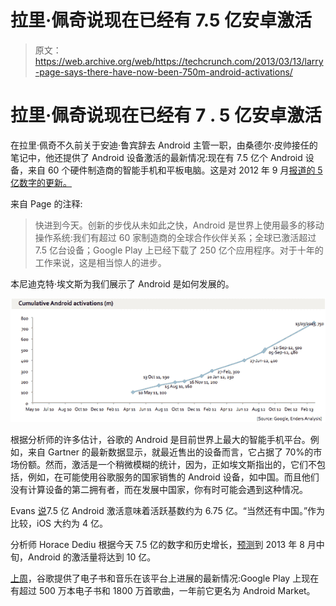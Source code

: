 # 拉里·佩奇说现在已经有 7.5 亿安卓激活

> 原文：<https://web.archive.org/web/https://techcrunch.com/2013/03/13/larry-page-says-there-have-now-been-750m-android-activations/>

# 拉里·佩奇说现在已经有 7 . 5 亿安卓激活

在拉里·佩奇不久前关于安迪·鲁宾辞去 Android 主管一职，由桑德尔·皮帅接任的笔记中，他还提供了 Android 设备激活的最新情况:现在有 7.5 亿个 Android 设备，来自 60 个硬件制造商的智能手机和平板电脑。这是对 2012 年 9 月[报道的 5 亿数字的更新。](https://web.archive.org/web/20221209014037/http://ben-evans.com/benedictevans/2013/3/2/android-activations)

来自 Page 的注释:

> 快进到今天。创新的步伐从未如此之快，Android 是世界上使用最多的移动操作系统:我们有超过 60 家制造商的全球合作伙伴关系；全球已激活超过 7.5 亿台设备；Google Play 上已经下载了 250 亿个应用程序。对于十年的工作来说，这是相当惊人的进步。

本尼迪克特·埃文斯为我们展示了 Android 是如何发展的。

![evans numbers](img/4631cab5c007dba2ac5941a31ed30ef1.png)

根据分析师的许多估计，谷歌的 Android 是目前世界上最大的智能手机平台。例如，来自 Gartner 的最新数据显示，就最近售出的设备而言，它占据了 70%的市场份额。然而，激活是一个稍微模糊的统计，因为，正如埃文斯指出的，它们不包括，例如，在可能使用谷歌服务的国家销售的 Android 设备，如中国。而且他们没有计算设备的第二拥有者，而在发展中国家，你有时可能会遇到这种情况。

Evans [说](https://web.archive.org/web/20221209014037/https://twitter.com/BenedictEvans/status/311888221413982208)7.5 亿 Android 激活意味着活跃基数约为 6.75 亿。“当然还有中国。”作为比较，iOS 大约为 4 亿。

分析师 Horace Dediu 根据今天 7.5 亿的数字和历史增长，[预测](https://web.archive.org/web/20221209014037/https://twitter.com/asymco/status/311897125229309952)到 2013 年 8 月中旬，Android 的激活量将达到 10 亿。

[上周](https://web.archive.org/web/20221209014037/https://beta.techcrunch.com/2013/03/06/google-play-offers-over-5m-ebooks-and-more-than-18m-songs-one-year-after-its-rebranding/)，谷歌提供了电子书和音乐在该平台上进展的最新情况:Google Play 上现在有超过 500 万本电子书和 1800 万首歌曲，一年前它更名为 Android Market。